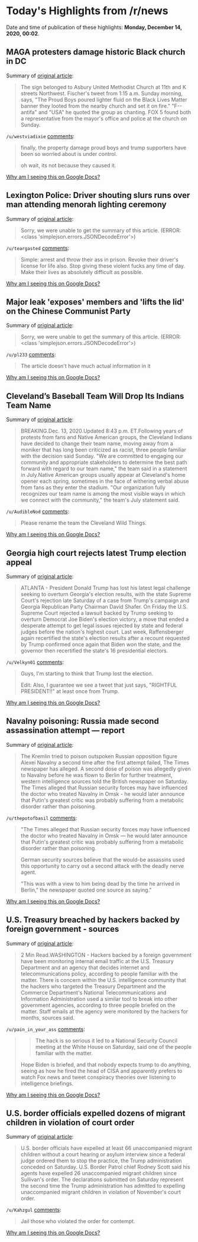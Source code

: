 # Today's Highlights from /r/news

Date and time of publication of these highlights: **Monday, December 14, 2020, 00:02**.

## MAGA protesters damage historic Black church in DC

Summary of [original article](https://www.fox5dc.com/news/maga-protesters-damage-historic-black-church-in-dc):

> The sign belonged to Asbury United Methodist Church at 11th and K streets Northwest. Fischer's tweet from 1:15 a.m. Sunday morning, says, "The Proud Boys poured lighter fluid on the Black Lives Matter banner they looted from the nearby church and set it on fire." "F-- antifa" and "USA" he quoted the group as chanting. FOX 5 found both a representative from the mayor's office and police at the church on Sunday.

`/u/westviadixie` [comments](https://www.reddit.com/r/news/comments/kclp7l/maga_protesters_damage_historic_black_church_in_dc/):

> finally, the property damage proud boys and trump supporters have been so worried about is under control.
> 
> oh wait, its not because they caused it.

[Why am I seeing this on Google Docs?](https://docs.google.com/document/d/1Dc6We63vOXIZsc0op-Bt4abqkYjXzOigalQqFxmvvbM/edit?usp=sharing)

## Lexington Police: Driver shouting slurs runs over man attending menorah lighting ceremony

Summary of [original article](https://www.wkyt.com/2020/12/13/lexington-police-driver-shouting-slurs-runs-over-man-attending-menorah-lighting-ceremony/):

> Sorry, we were unable to get the summary of this article. (ERROR: <class 'simplejson.errors.JSONDecodeError'>)

`/u/teargasted` [comments](https://www.reddit.com/r/news/comments/kcje90/lexington_police_driver_shouting_slurs_runs_over/):

> Simple: arrest and throw their ass in prison. Revoke their driver's license for life also. Stop giving these violent fucks any time of day. Make their lives as absolutely difficult as possible.

[Why am I seeing this on Google Docs?](https://docs.google.com/document/d/1Dc6We63vOXIZsc0op-Bt4abqkYjXzOigalQqFxmvvbM/edit?usp=sharing)

## Major leak 'exposes' members and 'lifts the lid' on the Chinese Communist Party

Summary of [original article](https://www.skynews.com.au/details/_6215946537001):

> Sorry, we were unable to get the summary of this article. (ERROR: <class 'simplejson.errors.JSONDecodeError'>)

`/u/pl233` [comments](https://www.reddit.com/r/news/comments/kci84i/major_leak_exposes_members_and_lifts_the_lid_on/):

> The article doesn't have much actual information in it

[Why am I seeing this on Google Docs?](https://docs.google.com/document/d/1Dc6We63vOXIZsc0op-Bt4abqkYjXzOigalQqFxmvvbM/edit?usp=sharing)

## Cleveland’s Baseball Team Will Drop Its Indians Team Name

Summary of [original article](https://www.nytimes.com/2020/12/13/sports/baseball/cleveland-indians-baseball-name-change.html):

> BREAKING.Dec. 13, 2020.Updated 8:43 p.m. ET.Following years of protests from fans and Native American groups, the Cleveland Indians have decided to change their team name, moving away from a moniker that has long been criticized as racist, three people familiar with the decision said Sunday. "We are committed to engaging our community and appropriate stakeholders to determine the best path forward with regard to our team name," the team said in a statement in July.Native American groups usually appear at Cleveland's home opener each spring, sometimes in the face of withering verbal abuse from fans as they enter the stadium. "Our organization fully recognizes our team name is among the most visible ways in which we connect with the community," the team's July statement said.

`/u/AudibleNod` [comments](https://www.reddit.com/r/news/comments/kcnfso/clevelands_baseball_team_will_drop_its_indians/):

> Please rename the team the Cleveland Wild Things.

[Why am I seeing this on Google Docs?](https://docs.google.com/document/d/1Dc6We63vOXIZsc0op-Bt4abqkYjXzOigalQqFxmvvbM/edit?usp=sharing)

## Georgia high court rejects latest Trump election appeal

Summary of [original article](https://apnews.com/article/election-2020-donald-trump-georgia-elections-electoral-college-3e59015ec63cfd38920380248ae7caad):

> ATLANTA - President Donald Trump has lost his latest legal challenge seeking to overturn Georgia's election results, with the state Supreme Court's rejection late Saturday of a case from Trump's campaign and Georgia Republican Party Chairman David Shafer. On Friday the U.S. Supreme Court rejected a lawsuit backed by Trump seeking to overturn Democrat Joe Biden's election victory, a move that ended a desperate attempt to get legal issues rejected by state and federal judges before the nation's highest court. Last week, Raffensberger again recertified the state's election results after a recount requested by Trump confirmed once again that Biden won the state, and the governor then recertified the state's 16 presidential electors.

`/u/Velkyn01` [comments](https://www.reddit.com/r/news/comments/kchys8/georgia_high_court_rejects_latest_trump_election/):

> Guys, I'm starting to think that Trump lost the election.
> 
> Edit: Also, I guarantee we see a tweet that just says, "RIGHTFUL PRESIDENT!!" at least once from Trump.

[Why am I seeing this on Google Docs?](https://docs.google.com/document/d/1Dc6We63vOXIZsc0op-Bt4abqkYjXzOigalQqFxmvvbM/edit?usp=sharing)

## Navalny poisoning: Russia made second assassination attempt — report

Summary of [original article](https://www.dw.com/en/navalny-poisoning-russia-made-second-assassination-attempt-report/a-55921189):

> The Kremlin tried to poison outspoken Russian opposition figure Alexei Navalny a second time after the first attempt failed, The Times newspaper has alleged. A second dose of poison was allegedly given to Navalny before he was flown to Berlin for further treatment, western intelligence sources told the British newspaper on Saturday. The Times alleged that Russian security forces may have influenced the doctor who treated Navalny in Omsk - he would later announce that Putin's greatest critic was probably suffering from a metabolic disorder rather than poisoning.

`/u/thepotofbasil` [comments](https://www.reddit.com/r/news/comments/kcbdqo/navalny_poisoning_russia_made_second/):

> "The Times alleged that Russian security forces may have influenced the doctor who treated Navalny in Omsk — he would later announce that Putin's greatest critic was probably suffering from a metabolic disorder rather than poisoning.
> 
> German security sources believe that the would-be assassins used this opportunity to carry out a second attack with the deadly nerve agent.
> 
> "This was with a view to him being dead by the time he arrived in Berlin," the newspaper quoted one source as saying."

[Why am I seeing this on Google Docs?](https://docs.google.com/document/d/1Dc6We63vOXIZsc0op-Bt4abqkYjXzOigalQqFxmvvbM/edit?usp=sharing)

## U.S. Treasury breached by hackers backed by foreign government - sources

Summary of [original article](https://www.reuters.com/article/BigStory12/idUSKBN28N0PG):

> 2 Min Read.WASHINGTON - Hackers backed by a foreign government have been monitoring internal email traffic at the U.S. Treasury Department and an agency that decides internet and telecommunications policy, according to people familiar with the matter. There is concern within the U.S. intelligence community that the hackers who targeted the Treasury Department and the Commerce Department's National Telecommunications and Information Administration used a similar tool to break into other government agencies, according to three people briefed on the matter. Staff emails at the agency were monitored by the hackers for months, sources said.

`/u/pain_in_your_ass` [comments](https://www.reddit.com/r/news/comments/kcgv2g/us_treasury_breached_by_hackers_backed_by_foreign/):

> > The hack is so serious it led to a National Security Council meeting at the White House on Saturday, said one of the people familiar with the matter.
> 
> Hope Biden is briefed, and that nobody expects trump to do anything, seeing as how he fired the head of CISA and apparently prefers to watch Fox news and tweet conspiracy theories over listening to intelligence briefings.

[Why am I seeing this on Google Docs?](https://docs.google.com/document/d/1Dc6We63vOXIZsc0op-Bt4abqkYjXzOigalQqFxmvvbM/edit?usp=sharing)

## U.S. border officials expelled dozens of migrant children in violation of court order

Summary of [original article](https://www.cbsnews.com/news/us-border-officials-expelled-dozens-migrant-children-violation-court-order/):

> U.S. border officials have expelled at least 66 unaccompanied migrant children without a court hearing or asylum interview since a federal judge ordered them to stop the practice, the Trump administration conceded on Saturday. U.S. Border Patrol chief Rodney Scott said his agents have expelled 26 unaccompanied migrant children since Sullivan's order. The declarations submitted on Saturday represent the second time the Trump administration has admitted to expelling unaccompanied migrant children in violation of November's court order.

`/u/Kahzgul` [comments](https://www.reddit.com/r/news/comments/kcif1m/us_border_officials_expelled_dozens_of_migrant/):

> Jail those who violated the order for contempt.

[Why am I seeing this on Google Docs?](https://docs.google.com/document/d/1Dc6We63vOXIZsc0op-Bt4abqkYjXzOigalQqFxmvvbM/edit?usp=sharing)

